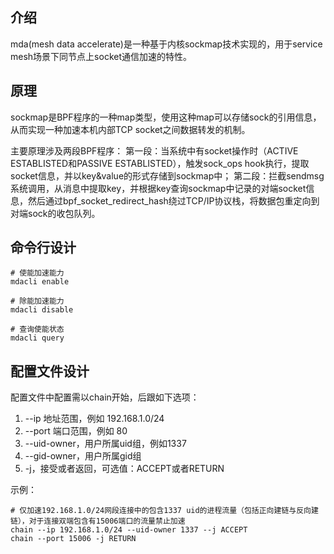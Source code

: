 ## 介绍

mda(mesh data accelerate)是一种基于内核sockmap技术实现的，用于service mesh场景下同节点上socket通信加速的特性。

## 原理
sockmap是BPF程序的一种map类型，使用这种map可以存储sock的引用信息，从而实现一种加速本机内部TCP socket之间数据转发的机制。

主要原理涉及两段BPF程序：
第一段：当系统中有socket操作时（ACTIVE ESTABLISTED和PASSIVE ESTABLISTED），触发sock_ops hook执行，提取socket信息，并以key&value的形式存储到sockmap中；
第二段：拦截sendmsg系统调用，从消息中提取key，并根据key查询sockmap中记录的对端socket信息，然后通过bpf_socket_redirect_hash绕过TCP/IP协议栈，将数据包重定向到对端sock的收包队列。

## 命令行设计

```shell
# 使能加速能力
mdacli enable

# 除能加速能力
mdacli disable

# 查询使能状态
mdacli query
```
## 配置文件设计

配置文件中配置需以chain开始，后跟如下选项：
1. --ip 地址范围，例如 192.168.1.0/24
2. --port 端口范围，例如 80
3. --uid-owner，用户所属uid组，例如1337
4. --gid-owner，用户所属gid组
5. -j，接受或者返回，可选值：ACCEPT或者RETURN

示例：
```
# 仅加速192.168.1.0/24网段连接中的包含1337 uid的进程流量（包括正向建链与反向建链），对于连接双端包含有15006端口的流量禁止加速
chain --ip 192.168.1.0/24 --uid-owner 1337 --j ACCEPT
chain --port 15006 -j RETURN

```
